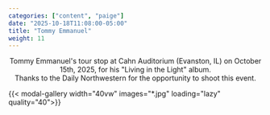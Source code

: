 ```yaml
---
categories: ["content", "paige"]
date: "2025-10-18T11:08:00-05:00"
title: "Tommy Emmanuel"
weight: 11
---
```


<div style="max-width: 1000px; margin-left: auto; margin-right: auto; text-align: center;">

<p>Tommy Emmanuel's tour stop at Cahn Auditorium (Evanston, IL) on October 15th, 2025, for his "Living in the Light" album. <br> Thanks to the Daily Northwestern for the opportunity to shoot this event.</p>

</div>

<div style="display: flex; flex-wrap: wrap; gap: 1rem; justify-content: flex-start;">
    {{< modal-gallery width="40vw" images="*.jpg" loading="lazy" quality="40">}}
</div>